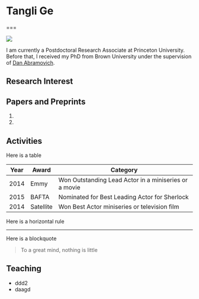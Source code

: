 # Tangli Ge
===

<img class="profile-picture" src="sherlock.jpg">

I am currently a Postdoctoral Research Associate at Princeton University. Before that, I received my PhD from Brown University under the supervision of [Dan Abramovich](http://www.math.brown.edu/dabramov/).


## Research Interest



## Papers and Preprints

1. 
2. 

## Activities

Here is a table

Year | Award | Category
-----|-------|--------
2014 | Emmy  | Won Outstanding Lead Actor in a miniseries or a movie
2015 | BAFTA | Nominated for Best Leading Actor for Sherlock
2014 | Satellite | Won Best Actor miniseries or television film

Here is a horizontal rule

---

Here is a blockquote

> To a great mind, nothing is little

## Teaching

* ddd2
* daagd
